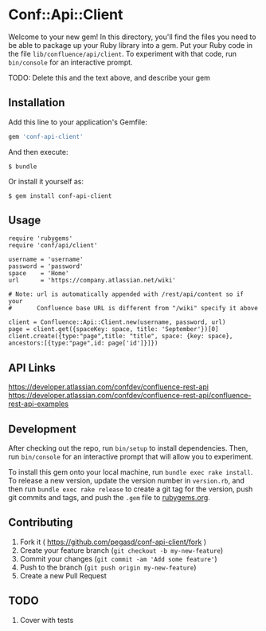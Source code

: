 # Conf::Api::Client

Welcome to your new gem! In this directory, you'll find the files you need to be able to package up your Ruby library into a gem. Put your Ruby code in the file `lib/confluence/api/client`. To experiment with that code, run `bin/console` for an interactive prompt.

TODO: Delete this and the text above, and describe your gem

## Installation

Add this line to your application's Gemfile:

```ruby
gem 'conf-api-client'
```

And then execute:

    $ bundle

Or install it yourself as:

    $ gem install conf-api-client

## Usage

    require 'rubygems'
    require 'conf/api/client'

    username = 'username'
    password = 'password'
    space    = 'Home'
    url      = 'https://company.atlassian.net/wiki'

    # Note: url is automatically appended with /rest/api/content so if your
    #       Confluence base URL is different from "/wiki" specify it above

    client = Confluence::Api::Client.new(username, password, url)
    page = client.get({spaceKey: space, title: 'September'})[0]
    client.create({type:"page",title: "title", space: {key: space}, ancestors:[{type:"page",id: page['id']}]})

## API Links

https://developer.atlassian.com/confdev/confluence-rest-api
https://developer.atlassian.com/confdev/confluence-rest-api/confluence-rest-api-examples


## Development

After checking out the repo, run `bin/setup` to install dependencies. Then, run `bin/console` for an interactive prompt that will allow you to experiment.

To install this gem onto your local machine, run `bundle exec rake install`. To release a new version, update the version number in `version.rb`, and then run `bundle exec rake release` to create a git tag for the version, push git commits and tags, and push the `.gem` file to [rubygems.org](https://rubygems.org).

## Contributing

1. Fork it ( https://github.com/pegasd/conf-api-client/fork )
2. Create your feature branch (`git checkout -b my-new-feature`)
3. Commit your changes (`git commit -am 'Add some feature'`)
4. Push to the branch (`git push origin my-new-feature`)
5. Create a new Pull Request


## TODO

1. Cover with tests
